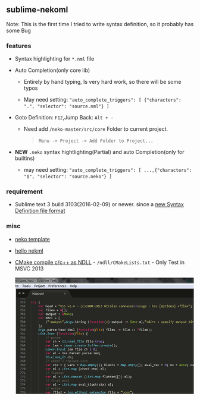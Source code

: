 sublime-nekoml
------

Note: This is the first time I tried to write syntax definition, so it probably has some Bug

### features

* Syntax highlighting for `*.nml` file

* Auto Completion(only core lib)

  - Entirely by hand typing, Is very hard work, so there will be some typos

  - May need setting: `"auto_complete_triggers": [ {"characters": ".", "selector": "source.nml"} ]`

* Goto Definition: `F12`,Jump Back: `Alt + -`

  - Need add `/neko-master/src/core` Folder to current project. 

     > `Menu -> Project -> Add Folder to Project...`

* **NEW** `.neko` syntax hightlighting(Partial) and auto Completion(only for builtins)

  - may need setting: `"auto_complete_triggers": [ ...,{"characters": "$", "selector": "source.neko"} ]`

### requirement

* Sublime text 3 build 3103(2016-02-09) or newer. since a [new Syntax Definition file format](https://www.sublimetext.com/docs/3/syntax.html)

### misc

* [neko template](https://github.com/R32/haxe-proj-template/tree/master/neko-native)

* [hello nekml](https://github.com/R32/haxe-proj-template/tree/master/nml)

* [CMake compile c/c++ as NDLL](https://github.com/R32/haxe-proj-template/tree/master/gcc) - `/ndll/CMakeLists.txt` - Only Test in MSVC 2013

  ![screen shot](_darcs/screenshot.png)
